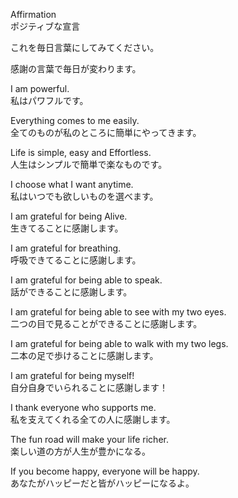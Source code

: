 Affirmation   
ポジティブな宣言

これを毎日言葉にしてみてください。  

感謝の言葉で毎日が変わります。  

I am  powerful.  
私はパワフルです。  

Everything comes to me easily.  
全てのものが私のところに簡単にやってきます。  


Life is simple, easy and Effortless.  
人生はシンプルで簡単で楽なものです。  

I choose what I want anytime.  
私はいつでも欲しいものを選べます。  

I am grateful for being Alive.  
生きてることに感謝します。  

I am grateful for breathing.  
呼吸できてることに感謝します。  

I am grateful for being able to speak.  
話ができることに感謝します。  

I am grateful for being able to  see with  my two eyes.  
二つの目で見ることができることに感謝します。  

I am grateful for being able to walk with my two legs.  
二本の足で歩けることに感謝します。  


I am grateful for being myself!   
自分自身でいられることに感謝します！  


I thank everyone who supports me.   
私を支えてくれる全ての人に感謝します。  

The fun road will make your life richer.  
楽しい道の方が人生が豊かになる。

If you become happy, everyone will be happy.  
あなたがハッピーだと皆がハッピーになるよ。
